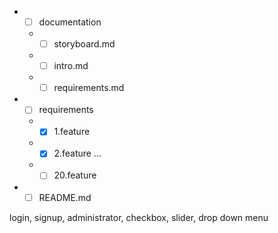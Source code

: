 * - [ ] documentation
  * - [ ] storyboard.md
  * - [ ] intro.md
  * - [ ] requirements.md
  
* - [ ] requirements
  * - [x] 1.feature
  * - [x] 2.feature
          ...
  * - [ ] 20.feature
          
* - [ ] README.md

login, signup, administrator, checkbox, slider, drop down menu
